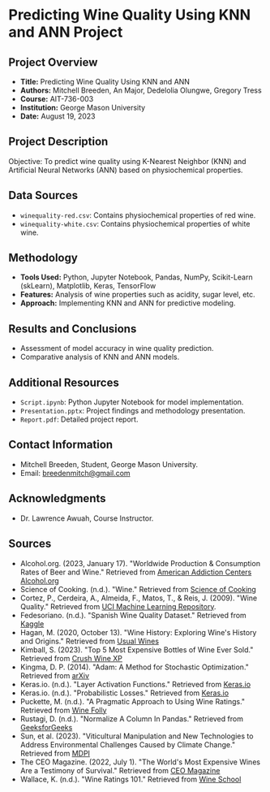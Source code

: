 # Predicting Wine Quality Using KNN and ANN Project

## Project Overview
- **Title:** Predicting Wine Quality Using KNN and ANN
- **Authors:** Mitchell Breeden, An Major, Dedelolia Olungwe, Gregory Tress
- **Course:** AIT-736-003
- **Institution:** George Mason University
- **Date:** August 19, 2023

## Project Description
Objective: To predict wine quality using K-Nearest Neighbor (KNN) and Artificial Neural Networks (ANN) based on physiochemical properties.

## Data Sources
- `winequality-red.csv`: Contains physiochemical properties of red wine.
- `winequality-white.csv`: Contains physiochemical properties of white wine.

## Methodology
- **Tools Used:** Python, Jupyter Notebook, Pandas, NumPy, Scikit-Learn (skLearn), Matplotlib, Keras, TensorFlow
- **Features:** Analysis of wine properties such as acidity, sugar level, etc.
- **Approach:** Implementing KNN and ANN for predictive modeling.

## Results and Conclusions
- Assessment of model accuracy in wine quality prediction.
- Comparative analysis of KNN and ANN models.

## Additional Resources
- `Script.ipynb`: Python Jupyter Notebook for model implementation.
- `Presentation.pptx`: Project findings and methodology presentation.
- `Report.pdf`: Detailed project report.

## Contact Information
- Mitchell Breeden, Student, George Mason University.
- Email: breedenmitch@gmail.com

## Acknowledgments
- Dr. Lawrence Awuah, Course Instructor.
  
## Sources
- Alcohol.org. (2023, January 17). "Worldwide Production & Consumption Rates of Beer and Wine." Retrieved from [American Addiction Centers Alcohol.org](https://alcohol.org/guides/beer-wine-production-consumption-worldwide/)
- Science of Cooking. (n.d.). "Wine." Retrieved from [Science of Cooking](https://www.scienceofcooking.com/food-and-wine/history-of-wine.html)
- Cortez, P., Cerdeira, A., Almeida, F., Matos, T., & Reis, J. (2009). "Wine Quality." Retrieved from [UCI Machine Learning Repository](https://doi.org/10.24432/C56S3T).
- Fedesoriano. (n.d.). "Spanish Wine Quality Dataset." Retrieved from [Kaggle](https://www.kaggle.com/datasets/fedesoriano/spanish-wine-quality-dataset)
- Hagan, M. (2020, October 13). "Wine History: Exploring Wine's History and Origins." Retrieved from [Usual Wines](https://usualwines.com/blogs/knowledge-base/history-of-wine)
- Kimball, S. (2023). "Top 5 Most Expensive Bottles of Wine Ever Sold." Retrieved from [Crush Wine XP](https://crushwinexp.com/top-5-expensive-bottles-wine-ever-sold/)
- Kingma, D. P. (2014). "Adam: A Method for Stochastic Optimization." Retrieved from [arXiv](https://arxiv.org/abs/1412.6980)
- Keras.io. (n.d.). "Layer Activation Functions." Retrieved from [Keras.io](https://keras.io/api/layers/activations/)
- Keras.io. (n.d.). "Probabilistic Losses." Retrieved from [Keras.io](https://keras.io/api/losses/probabilistic_losses/)
- Puckette, M. (n.d.). "A Pragmatic Approach to Using Wine Ratings." Retrieved from [Wine Folly](https://winefolly.com/tips/wine-ratings-explained/)
- Rustagi, D. (n.d.). "Normalize A Column In Pandas." Retrieved from [GeeksforGeeks](https://www.geeksforgeeks.org/normalize-a-column-in-pandas/)
- Sun, et al. (2023). "Viticultural Manipulation and New Technologies to Address Environmental Challenges Caused by Climate Change." Retrieved from [MDPI](https://doi.org/10.3390/cli11040083)
- The CEO Magazine. (2022, July 1). "The World's Most Expensive Wines Are a Testimony of Survival." Retrieved from [CEO Magazine](https://www.theceomagazine.com/lifestyle/food-beverage/most-expensive-wines/)
- Wallace, K. (n.d.). "Wine Ratings 101." Retrieved from [Wine School](https://www.vinology.com/wine-ratings-101/)

